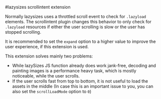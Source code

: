 #lazysizes scrollintent extension

Normally lazysizes uses a throttled scroll event to check for ``.lazyload`` elements. The scrollintent plugin changes this behavior to only check for ``.lazyload`` resources if either the user scrolling is slow or the user has stopped scrolling.

It is recommended to set the ``expand`` option to a higher value to improve the user experience, if this extension is used.

This extension solves mainly two problems:

- While lazySizes JS function already does work jank-free, decoding and painting images is a performance heavy task, which is mostly noticeable, while the user scrolls.
- If the user scrolls fast from top to bottom, it is not useful to load the assets in the middle (In case this is an important issue to you, you can also set the ``scrollLoadMode`` option to ``0``)
